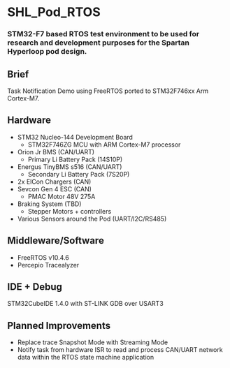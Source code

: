 # SHL_Pod_RTOS
### STM32-F7 based RTOS test environment to be used for research and development purposes for the Spartan Hyperloop pod design.

## Brief
Task Notification Demo using FreeRTOS ported to STM32F746xx Arm Cortex-M7.

## Hardware
- STM32 Nucleo-144 Development Board
	- STM32F746ZG MCU with ARM Cortex-M7 processor
- Orion Jr BMS (CAN/UART)
	- Primary Li Battery Pack (14S10P)
- Energus TinyBMS s516 (CAN/UART)
	- Secondary Li Battery Pack (7S20P)
- 2x ElCon Chargers (CAN)
- Sevcon Gen 4 ESC (CAN)
	- PMAC Motor 48V 275A
- Braking System (TBD)
	- Stepper Motors + controllers
- Various Sensors around the Pod (UART/I2C/RS485)

## Middleware/Software
- FreeRTOS v10.4.6
- Percepio Tracealyzer

## IDE + Debug
STM32CubeIDE 1.4.0 with ST-LINK GDB over USART3

## Planned Improvements
- Replace trace Snapshot Mode with Streaming Mode
- Notify task from hardware ISR to read and process CAN/UART network data within the RTOS state machine application
